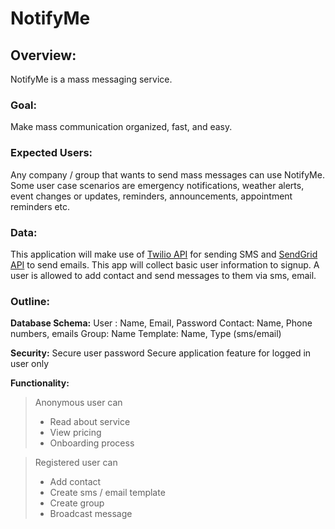 # NotifyMe

## Overview:
NotifyMe is a mass messaging service.  

### Goal:
Make mass communication organized, fast, and easy. 

### Expected Users:
Any company / group that wants to send mass messages can use NotifyMe. Some user case scenarios are emergency notifications, weather alerts, event changes or updates, reminders, announcements, appointment reminders etc.

### Data:
This application will make use of [Twilio API](https://www.twilio.com/docs/sms/api) for sending SMS and [SendGrid API](https://sendgrid.com/docs/API_Reference/api_v3.html) to send emails. This app will collect basic user information to signup. A user is allowed to add contact and send messages to them via sms, email.

### Outline:
**Database Schema:**
    User : Name, Email, Password
    Contact: Name, Phone numbers, emails
    Group: Name
    Template: Name, Type (sms/email)

**Security:**
    Secure user password
    Secure application feature for logged in user only


**Functionality:**
		
 >Anonymous user can
 >- Read about service
 >- View pricing
 >- Onboarding process 
		
>Registered user can
> - Add contact
> - Create sms / email template
> - Create group 
> - Broadcast message
